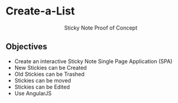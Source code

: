 # Create-a-List
<center>Sticky Note Proof of Concept</center>
<h2>Objectives</h2>
<ul>
<li>Create an interactive Sticky Note Single Page Application (SPA)</li>
<li>New Stickies can be Created</li>
<li>Old Stickies can be Trashed</li>
<li>Stickies can be moved</li>
<li>Stickies can be Edited</li>
<li>Use AngularJS</li>
